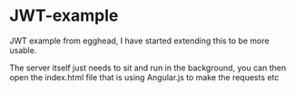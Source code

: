 # JWT-example
JWT example from egghead, I have started extending this to be more usable.

The server itself just needs to sit and run in the background, you can then open the index.html file that is using Angular.js to make the requests etc
